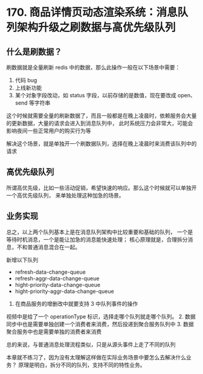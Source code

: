 # 170. 商品详情页动态渲染系统：消息队列架构升级之刷数据与高优先级队列

## 什么是刷数据？
刷数据就是全量刷新 redis 中的数据，那么此操作一般在以下场景中需要：

1. 代码 bug
2. 上线新功能
3. 某个对象字段改动，如 status 字段，以前存储的是数值，现在要改成 open、send 等字符串

这个时候就需要全量的刷新数据了，而且一般都是在晚上凌晨时，依赖服务会大量的更新数据，大量的请求会进入到消息队列中，
此时系统压力会非常大，可能会影响夜间一些正常用户的购买行为等

解决这个场景，就是单独开一个刷数据队列，选择在晚上凌晨时来消费该队列中的请求

## 高优先级队列

所谓高优先级，比如一些活动促销，希望快速的响应。那么这个时候就可以单独开一个高优先级队列，
来单独处理这种加急的场景。


## 业务实现
总之，以上两个队列基本上是在消息队列架构中比较重要和基础的队列，
一个是等待时机消息，一个是能让加急的消息能快速处理；
核心原理就是，合理拆分消息，不和普通消息混合在一起。

新增以下队列

- refresh-data-change-queue
- refresh-aggr-data-change-queue
- hight-priority-data-change-queue
- hight-priority-aggr-data-change-queue

1. 在商品服务的增删改中就要支持 3 中队列事件的操作

  视频中是给了一个 operationType 标识，选择走哪个队列就走哪个队列。
2. 数据同步中也是需要单独创建一个消费者来消费，然后投递到聚合服务队列中
3. 数据聚合服务中也是需要单独的消费者来消费

总的来说，与普通消息处理流程类似，只是从源头事件上走了不同的队列

本章就不练习了，因为没有太理解这样做在实际业务场景中要怎么去解决什么业务？
原理是明白，拆分不同的队列，支持不同的特性业务。


<iframe  height="500px" width="100%" frameborder=0 allowfullscreen="true" :src="$withBase('/ads.html')"></iframe>